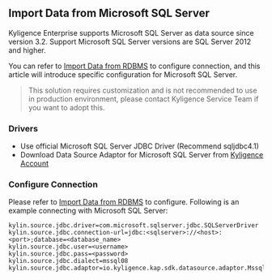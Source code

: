 ## Import Data from Microsoft SQL Server

Kyligence Enterprise supports Microsoft SQL Server as data source since version 3.2. Support Microsoft SQL Server versions are SQL Server 2012 and higher.

You can refer to [Import Data from RDBMS](README.md) to configure connection, and this article will introduce specific configuration for Microsoft SQL Server.

> This solution requires customization and is not recommended to use in production environment, please contact Kyligence Service Team if you want to adopt this.

### Drivers

- Use official Microsoft SQL Server JDBC Driver (Recommend sqljdbc4.1)
- Download Data Source Adaptor for Microsoft SQL Server from [Kyligence Account](http://download.kyligence.io/#/addons)

### Configure Connection

Please refer to [Import Data from RDBMS](README.md) to configure. Following is an example connecting with Microsoft SQL Server:

```properties
kylin.source.jdbc.driver=com.microsoft.sqlserver.jdbc.SQLServerDriver
kylin.source.jdbc.connection-url=jdbc:<sqlserver>://<host>:<port>;database=<database_name>
kylin.source.jdbc.user=<username>
kylin.source.jdbc.pass=<password>
kylin.source.jdbc.dialect=mssql08
kylin.source.jdbc.adaptor=io.kyligence.kap.sdk.datasource.adaptor.Mssql08Adaptor
```